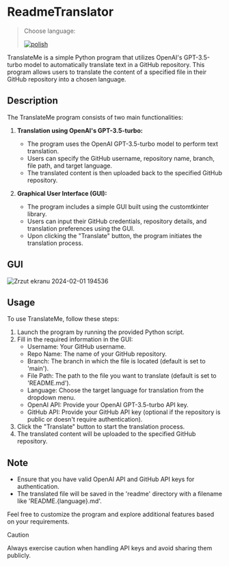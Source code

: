 # ReadmeTranslator 

> Choose language: 
>
> [![polish](https://img.shields.io/badge/lang-polish-red.svg)](https://github.com/Nemezjusz/ReadmeTranslator/blob/main/readme/README.polish.md) 


TranslateMe is a simple Python program that utilizes OpenAI's GPT-3.5-turbo model to automatically translate text in a GitHub repository. This program allows users to translate the content of a specified file in their GitHub repository into a chosen language.

## Description

The TranslateMe program consists of two main functionalities:

1. **Translation using OpenAI's GPT-3.5-turbo:**
   - The program uses the OpenAI GPT-3.5-turbo model to perform text translation.
   - Users can specify the GitHub username, repository name, branch, file path, and target language.
   - The translated content is then uploaded back to the specified GitHub repository.

2. **Graphical User Interface (GUI):**
   - The program includes a simple GUI built using the customtkinter library.
   - Users can input their GitHub credentials, repository details, and translation preferences using the GUI.
   - Upon clicking the "Translate" button, the program initiates the translation process.

## GUI
![Zrzut ekranu 2024-02-01 194536](https://github.com/Nemezjusz/ReadmeTranslator/assets/50834734/ef77cbf9-fece-46bc-bc59-a8e56f96eced)

## Usage

To use TranslateMe, follow these steps:

1. Launch the program by running the provided Python script.
2. Fill in the required information in the GUI:
   - Username: Your GitHub username.
   - Repo Name: The name of your GitHub repository.
   - Branch: The branch in which the file is located (default is set to 'main').
   - File Path: The path to the file you want to translate (default is set to 'README.md').
   - Language: Choose the target language for translation from the dropdown menu.
   - OpenAI API: Provide your OpenAI GPT-3.5-turbo API key.
   - GitHub API: Provide your GitHub API key (optional if the repository is public or doesn't require authentication).
3. Click the "Translate" button to start the translation process.
4. The translated content will be uploaded to the specified GitHub repository.

## Note

- Ensure that you have valid OpenAI API and GitHub API keys for authentication.
- The translated file will be saved in the 'readme' directory with a filename like 'README.{language}.md'.

Feel free to customize the program and explore additional features based on your requirements.

> [!CAUTION]
> Always exercise caution when handling API keys and avoid sharing them publicly.




